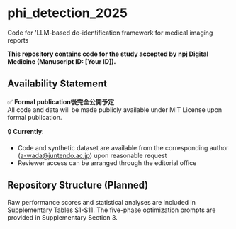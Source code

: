 # phi_detection_2025
Code for 'LLM-based de-identification framework for medical imaging reports
 

**This repository contains code for the study accepted by npj Digital Medicine (Manuscript ID: [Your ID]).**

## Availability Statement

✅ **Formal publication後完全公開予定**  
All code and data will be made publicly available under MIT License upon formal publication. 

🔒 **Currently**:  
- Code and synthetic dataset are available from the corresponding author ([a-wada@juntendo.ac.jp](mailto:a-wada@ujuntendo.ac.jp)) upon reasonable request
- Reviewer access can be arranged through the editorial office

## Repository Structure (Planned)

Raw performance scores and statistical analyses are included in Supplementary Tables S1-S11. The five-phase optimization prompts are provided in Supplementary Section 3.
